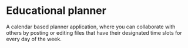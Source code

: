 # Educational planner

A calendar based planner application, where you can collaborate with others by posting or editing files that have their designated time slots for every day of the week.
